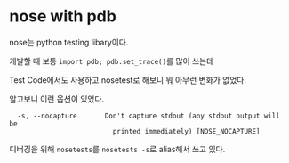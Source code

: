 # nose with pdb

nose는 python testing libary이다.

개발할 때 보통 `import pdb; pdb.set_trace()`를 많이 쓰는데

Test Code에서도 사용하고 nosetest로 해보니 뭐 아무런 변화가 없었다.

알고보니 이런 옵션이 있었다.

```
  -s, --nocapture       Don't capture stdout (any stdout output will be
                          printed immediately) [NOSE_NOCAPTURE]
```

디버깅을 위해 `nosetests`를 `nosetests -s`로 alias해서 쓰고 있다.

